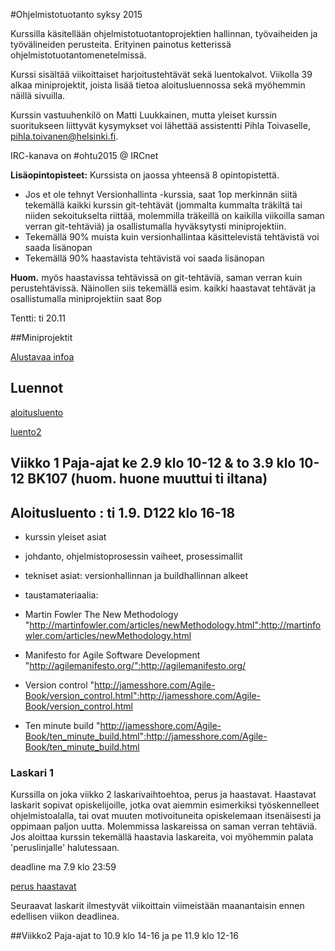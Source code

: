 #Ohjelmistotuotanto syksy 2015

Kurssilla käsitellään ohjelmistotuotantoprojektien hallinnan, työvaiheiden ja työvälineiden perusteita. Erityinen painotus ketterissä ohjelmistotuotantomenetelmissä. 

Kurssi sisältää viikoittaiset harjoitustehtävät sekä luentokalvot. Viikolla 39 alkaa miniprojektit, joista lisää tietoa aloitusluennossa sekä myöhemmin näillä sivuilla. 

Kurssin vastuuhenkilö on Matti Luukkainen, mutta yleiset kurssin suoritukseen liittyvät kysymykset voi lähettää assistentti Pihla Toivaselle, pihla.toivanen@helsinki.fi. 

IRC-kanava on #ohtu2015 @ IRCnet 

**Lisäopintopisteet:** Kurssista on jaossa yhteensä 8 opintopistettä. 
* Jos et ole tehnyt Versionhallinta -kurssia, saat 1op merkinnän siitä tekemällä kaikki kurssin git-tehtävät (jommalta kummalta träkiltä tai niiden sekoitukselta riittää, molemmilla träkeillä on kaikilla viikoilla saman verran git-tehtäviä) ja osallistumalla hyväksytysti miniprojektiin. 
* Tekemällä 90% muista kuin versionhallintaa käsittelevistä tehtävistä voi saada lisänopan
* Tekemällä 90% haastavista tehtävistä voi saada lisänopan

**Huom.** myös haastavissa tehtävissä on git-tehtäviä, saman verran kuin perustehtävissä. Näinollen siis tekemällä esim. kaikki haastavat tehtävät ja osallistumalla miniprojektiin saat 8op 

Tentti: ti 20.11 

##Miniprojektit

[Alustavaa infoa](https://github.com/hy-ohtu/ohtu2015/wiki/Miniprojektit)

## Luennot

[aloitusluento](https://github.com/hy-ohtu/ohtu2015/blob/master/aloitusluento.pdf)

[luento2](https://github.com/hy-ohtu/ohtu2015/blob/master/luennot/luento2.pdf)

## Viikko 1 Paja-ajat ke 2.9 klo 10-12 & to 3.9 klo 10-12 BK107 (huom. huone muuttui ti iltana)  

## Aloitusluento : ti 1.9. D122 klo 16-18

* kurssin yleiset asiat 
* johdanto, ohjelmistoprosessin vaiheet, prosessimallit
* tekniset asiat: versionhallinnan ja buildhallinnan alkeet

* taustamateriaalia:
 * Martin Fowler The New Methodology "http://martinfowler.com/articles/newMethodology.html":http://martinfowler.com/articles/newMethodology.html
 * Manifesto for Agile Software Development "http://agilemanifesto.org/":http://agilemanifesto.org/
 * Version control "http://jamesshore.com/Agile-Book/version_control.html":http://jamesshore.com/Agile-Book/version_control.html
 * Ten minute build "http://jamesshore.com/Agile-Book/ten_minute_build.html":http://jamesshore.com/Agile-Book/ten_minute_build.html

### Laskari 1 

Kurssilla on joka viikko 2 laskarivaihtoehtoa, perus ja haastavat. Haastavat laskarit sopivat opiskelijoille, jotka ovat aiemmin esimerkiksi työskennelleet ohjelmistoalalla, tai ovat muuten motivoituneita opiskelemaan itsenäisesti ja oppimaan paljon uutta. Molemmissa laskareissa on saman verran tehtäviä. Jos aloittaa kurssin tekemällä haastavia laskareita, voi myöhemmin palata 'peruslinjalle' halutessaan. 

deadline ma 7.9 klo 23:59 

[perus ](https://github.com/hy-ohtu/ohtu2015/wiki/Laskari-1-perus)
[haastavat ](https://github.com/hy-ohtu/ohtu2015/wiki/Laskari-1-haastava)

Seuraavat laskarit ilmestyvät viikoittain viimeistään maanantaisin ennen edellisen viikon deadlinea. 

##Viikko2 Paja-ajat to 10.9 klo 14-16 ja pe 11.9 klo 12-16
